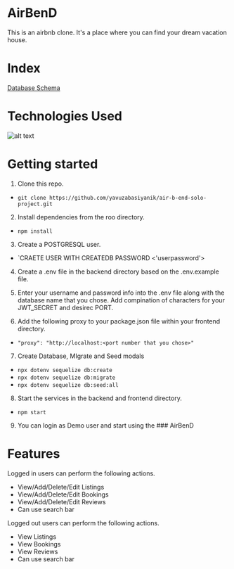 # AirBenD

This is an airbnb clone. It's a place where you can find your dream vacation house.

# Index 

[Database Schema](https://github.com/yavuzabasiyanik/air-b-end-solo-project/wiki/Schema)

# Technologies Used
![alt text](https://cdn.discordapp.com/attachments/940373033745547298/952466845057843210/technologies.png)

# Getting started

 1. Clone this repo.
  * `git clone https://github.com/yavuzabasiyanik/air-b-end-solo-project.git`
 2. Install dependencies from the roo directory.
  * `npm install`
 3. Create a POSTGRESQL user.
  * `CRAETE USER <username> WITH CREATEDB PASSWORD <'userpassword'>
 4. Create a .env file in the backend directory based on the .env.example file.
 
 5. Enter your username and password info into the .env file along with the database name that you chose. Add compination of characters for your JWT_SECRET and desirec PORT.
 6. Add the following proxy to your package.json file within your frontend directory.
  * `"proxy": "http://localhost:<port number that you chose>"`
 7. Create Database, MIgrate and Seed modals
  * `npx dotenv sequelize db:create`
  * `npx dotenv sequelize db:migrate`
  * `npx dotenv sequelize db:seed:all`
 8. Start the services in the backend and frontend directory.
  * `npm start`
 9. You can login as Demo user and start using the ### AirBenD
 
 # Features
 
 Logged in users can perform the following actions.
 
  * View/Add/Delete/Edit Listings
  * View/Add/Delete/Edit Bookings 
  * View/Add/Delete/Edit Reviews   
  * Can use search bar


Logged out users can perform the following actions.
  * View Listings 
  * View Bookings
  * View Reviews
  * Can use search bar
 
  

